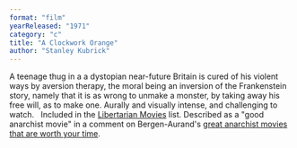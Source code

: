 ```yaml
---
format: "film"
yearReleased: "1971"
category: "c"
title: "A Clockwork Orange"
author: "Stanley Kubrick"
---
```

A teenage thug in a a dystopian near-future  Britain is cured of his violent ways by aversion therapy, the moral  being an inversion of the Frankenstein story, namely that it is as  wrong to unmake a monster, by taking away his free will, as to make  one. Aurally and visually intense, and challenging to watch.
 
Included in the <a href="http://libertarianmovies.net/"> Libertarian Movies</a> list. Described as a "good anarchist movie"  in a comment on Bergen-Aurand's <a href="http://www.tasteofcinema.com/2015/20-great-anarchist-movies-that-are-worth-your-time/2/">great anarchist movies that are worth your time</a>.